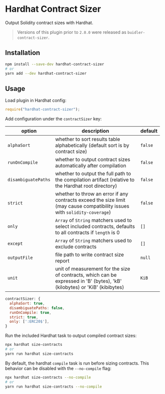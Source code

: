 # Hardhat Contract Sizer

Output Solidity contract sizes with Hardhat.

> Versions of this plugin prior to `2.0.0` were released as `buidler-contract-sizer`.

## Installation

```bash
npm install --save-dev hardhat-contract-sizer
# or
yarn add --dev hardhat-contract-sizer
```

## Usage

Load plugin in Hardhat config:

```javascript
require("hardhat-contract-sizer");
```

Add configuration under the `contractSizer` key:

| option              | description                                                                                                                 | default |
| ------------------- | --------------------------------------------------------------------------------------------------------------------------- | ------- |
| `alphaSort`         | whether to sort results table alphabetically (default sort is by contract size)                                             | `false` |
| `runOnCompile`      | whether to output contract sizes automatically after compilation                                                            | `false` |
| `disambiguatePaths` | whether to output the full path to the compilation artifact (relative to the Hardhat root directory)                        | `false` |
| `strict`            | whether to throw an error if any contracts exceed the size limit (may cause compatibility issues with `solidity-coverage`)  | `false` |
| `only`              | `Array` of `String` matchers used to select included contracts, defaults to all contracts if `length` is 0                  | `[]`    |
| `except`            | `Array` of `String` matchers used to exclude contracts                                                                      | `[]`    |
| `outputFile`        | file path to write contract size report                                                                                     | `null`  |
| `unit`              | unit of measurement for the size of contracts, which can be expressed in 'B' (bytes), 'kB' (kilobytes) or 'KiB' (kibibytes) | `KiB`   |

```javascript
contractSizer: {
  alphaSort: true,
  disambiguatePaths: false,
  runOnCompile: true,
  strict: true,
  only: [':ERC20$'],
}
```

Run the included Hardhat task to output compiled contract sizes:

```bash
npx hardhat size-contracts
# or
yarn run hardhat size-contracts
```

By default, the hardhat `compile` task is run before sizing contracts. This behavior can be disabled with the `--no-compile` flag:

```bash
npx hardhat size-contracts --no-compile
# or
yarn run hardhat size-contracts --no-compile
```
